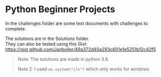 # Python Beginner Projects
In the challenges folder are some text documents with challenges to complete.

The solutions are in the Solutions folder.</br>
They can also be tested using this Gist:</br>
https://gist.github.com/Janbuller/49a372d40a293c601e1e5251b12c42f5

> Note: The solutions are made in python 3.6.

> Note 2: I used ```os.system("cls")``` which only works for windows
